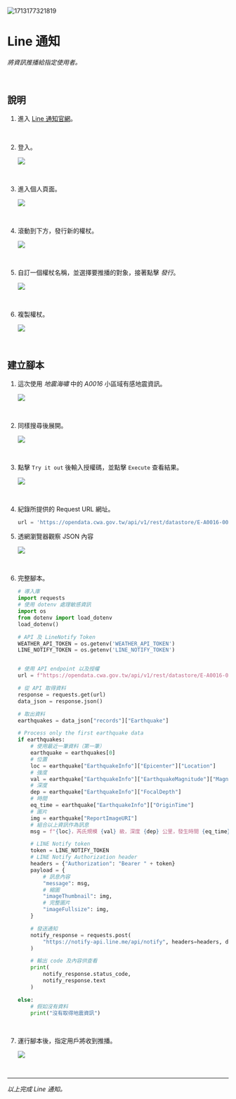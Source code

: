 ![1713177321819](image/5_LineNotify/1713177321819.png)

# Line 通知

_將資訊推播給指定使用者。_

<br>

## 說明

1. 進入 [Line 通知官網](https://notify-bot.line.me/zh_TW/)。

<br>

2. 登入。

   ![](images/img_56.png)

<br>

3. 進入個人頁面。

   ![](images/img_57.png)

<br>

4. 滾動到下方，發行新的權杖。

   ![](images/img_58.png)

<br>

5. 自訂一個權杖名稱，並選擇要推播的對象，接著點擊 _發行_。

   ![](images/img_59.png)

<br>

6. 複製權杖。

    ![](images/img_60.png)

<br>

## 建立腳本

1. 這次使用 _地震海嘯_ 中的 _A0016_ 小區域有感地震資訊。

    ![](images/img_61.png)

<br>

2. 同樣搜尋後展開。

    ![](images/img_64.png)

<br>

3. 點擊 `Try it out` 後輸入授權碼，並點擊 `Execute` 查看結果。

    ![](images/img_65.png)

<br>

4. 紀錄所提供的 Request URL 網址。

    ```python
    url = 'https://opendata.cwa.gov.tw/api/v1/rest/datastore/E-A0016-001?Authorization=<這會是個人的授權碼>'
    ```

5. 透網瀏覽器觀察 JSON 內容

    ![](images/img_66.png)

<br>

6. 完整腳本。

    ```python
    # 導入庫
    import requests
    # 使用 dotenv 處理敏感資訊
    import os
    from dotenv import load_dotenv
    load_dotenv()

    # API 及 LineNotify Token
    WEATHER_API_TOKEN = os.getenv('WEATHER_API_TOKEN')
    LINE_NOTIFY_TOKEN = os.getenv('LINE_NOTIFY_TOKEN')


    # 使用 API endpoint 以及授權
    url = f"https://opendata.cwa.gov.tw/api/v1/rest/datastore/E-A0016-001?Authorization={WEATHER_API_TOKEN}"

    # 從 API 取得資料
    response = requests.get(url)
    data_json = response.json()

    # 取出資料
    earthquakes = data_json["records"]["Earthquake"]

    # Process only the first earthquake data
    if earthquakes:
        # 使用最近一筆資料（第一筆）
        earthquake = earthquakes[0]
        # 位置
        loc = earthquake["EarthquakeInfo"]["Epicenter"]["Location"]
        # 強度
        val = earthquake["EarthquakeInfo"]["EarthquakeMagnitude"]["MagnitudeValue"]
        # 深度
        dep = earthquake["EarthquakeInfo"]["FocalDepth"]
        # 時間
        eq_time = earthquake["EarthquakeInfo"]["OriginTime"]
        # 圖片
        img = earthquake["ReportImageURI"]
        # 組合以上資訊作為訊息
        msg = f"{loc}，芮氏規模 {val} 級，深度 {dep} 公里，發生時間 {eq_time}"

        # LINE Notify token
        token = LINE_NOTIFY_TOKEN
        # LINE Notify Authorization header
        headers = {"Authorization": "Bearer " + token}
        payload = {
            # 訊息內容
            "message": msg,
            # 縮圖
            "imageThumbnail": img,
            # 完整圖片
            "imageFullsize": img,
        }

        # 發送通知
        notify_response = requests.post(
            "https://notify-api.line.me/api/notify", headers=headers, data=payload
        )

        # 輸出 code 及內容供查看
        print(
            notify_response.status_code,
            notify_response.text
        )

    else:
        # 假如沒有資料
        print("沒有取得地震資訊")
    ```

<br>

7. 運行腳本後，指定用戶將收到推播。

    ![](images/img_67.png)

<br>

___

_以上完成 Line 通知。_